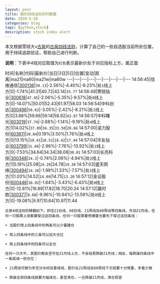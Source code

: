 ```yaml
---
layout: post
title: 股价四线法则实时数据
date: 2020-5-10
categories: blog
tags: [python,stock]
description: stock index alert
---
```



本文根据雪球大v[古泉](https://xueqiu.com/u/7148646888)的[古泉四线法则](https://xueqiu.com/7148646888/130498192)，计算了自己的一些自选股当前所处位置，用于持续追踪验证，帮助自己进行判断。

**说明**：下表中4线对应取值为`红色`表示最新价处于对应指标上方，属正面

时间|名称|代码|最新价|当日|3日|5日|位置|变动|距离|ma21|ma60|ma21w|ma60w
---|---|---|---|---|---|---|---|---
14:56:45|信维通信|[300136](https://xueqiu.com/S/SZ300136)|`39.13`|-2.56%|-4.40%|-9.23%|处`1`线上方|0|-1.74%|41.31|40.72|42.14|`35.77`
14:56:48|寒锐钴业|[300618](https://xueqiu.com/S/SZ300618)|`47.45`|-2.06%|-5.35%|-9.57%|处`0`线上方|0|-14.07%|50.01|52.43|61.97|58.03
14:56:54|中科创达|[300496](https://xueqiu.com/S/SZ300496)|`56.62`|-3.05%|-2.42%|-8.21%|处`1`线上方|0|3.88%|59.66|59.14|58.92|`43.97`
14:56:57|中科曙光|[603019](https://xueqiu.com/S/SH603019)|`37.74`|-2.68%|-1.14%|-9.19%|处`4`线上方|1|14.02%|`37.09`|`34.35`|`33.50`|`28.66`
14:57:00|诺力股份|[603611](https://xueqiu.com/S/SH603611)|`20.84`|0.19%|3.50%|1.78%|处`4`线上方|0|13.15%|`19.41`|`18.51`|`18.42`|`17.44`
14:57:04|华友钴业|[603799](https://xueqiu.com/S/SH603799)|`31.46`|-2.96%|-7.76%|-13.92%|处`1`线上方|0|-7.53%|34.64|34.34|38.08|`30.01`
14:57:03|长亮科技|[300348](https://xueqiu.com/S/SZ300348)|`24.3`|-0.74%|2.06%|-4.94%|处`2`线上方|1|5.19%|25.08|`24.20`|24.78|`19.38`
14:57:03|盛天网络|[300494](https://xueqiu.com/S/SZ300494)|`14.26`|-1.99%|1.33%|-7.57%|处`2`线上方|1|1.03%|14.52|`14.09`|14.75|`13.20`
14:57:12|金证股份|[600446](https://xueqiu.com/S/SH600446)|`16.02`|-1.84%|-3.43%|-6.43%|处`0`线上方|0|-12.61%|16.89|17.82|18.70|20.24
14:57:12|赢时胜|[300377](https://xueqiu.com/S/SZ300377)|`8.68`|-9.96%|-10.94%|-13.59%|处`0`线上方|0|-19.08%|9.97|10.64|10.97|11.44

```
古泉4线法则的精髓如下。抓住21日线、60日线、21周线及60周线等四条线，外加21月线，任何一只股票上涨都要穿过这四条线，任何一只股票要想爆雷也要先下穿过这四条线：

+ 当股价爬上四条线中的两条可以少量建仓

+ 爬上四条线中的三条可以加大仓位

+ 爬上四条线中的四条可以全仓

任何一只大牛，其股价都会坚守在21月线上方，不会轻易跌破21月线；相反，每跌破四条线中一条就减一些仓位：

+ 21周线可做为多空分水岭及警戒线，股价在21周线及60周线下方就要十分慎重，多看少做

+ 跌破全部四条线就要大幅减仓，甚至清仓，一旦跌破21月线，清仓观望
```